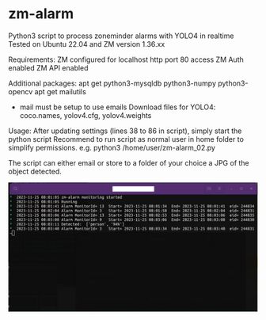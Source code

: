 # zm-alarm
Python3 script to process zoneminder alarms with YOLO4 in realtime
Tested on Ubuntu 22.04 and ZM version 1.36.xx

Requirements:
ZM configured for localhost http port 80 access
ZM Auth enabled
ZM API enabled
   
Additional packages:
apt get python3-mysqldb python3-numpy python3-opencv
apt get mailutils 
* mail must be setup to use emails
Download files for YOLO4: coco.names, yolov4.cfg, yolov4.weights
 
Usage:
After updating settings (lines 38 to 86 in script), simply start the python script
Recommend to run script as normal user in home folder to simplify permissions.
e.g. python3 /home/user/zm-alarm_02.py

The script can either email or store to a folder of your choice a JPG of the object detected.

![Screenshot](Screenshot.png)
